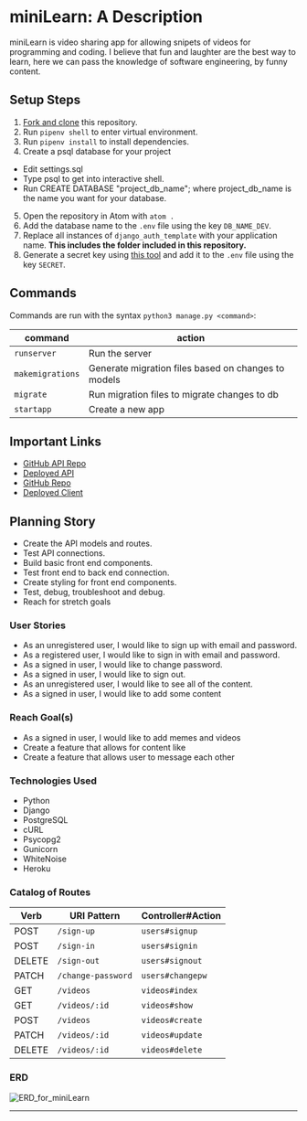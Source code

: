 # miniLearn: A Description

miniLearn is video sharing app for allowing snipets of videos for programming and coding. I believe that fun and laughter are the best way to learn, here we can pass the knowledge of software engineering, by funny content.

## Setup Steps

1. [Fork and clone](https://git.generalassemb.ly/ga-wdi-boston/meta/wiki/ForkAndClone) this repository.
2. Run `pipenv shell` to enter virtual environment.
3. Run `pipenv install` to install dependencies.
4. Create a psql database for your project
- Edit settings.sql
- Type psql to get into interactive shell.
- Run CREATE DATABASE "project_db_name"; where project_db_name is the name you want for your database.
5. Open the repository in Atom with `atom .`
6. Add the database name to the `.env` file using the key `DB_NAME_DEV`.
7. Replace all instances of `django_auth_template` with your application name. **This includes the folder included in this repository.**
8. Generate a secret key using [this tool](https://djecrety.ir) and add it to the `.env` file using the key `SECRET`.

## Commands

Commands are run with the syntax `python3 manage.py <command>`:

| command | action |
|---------|--------|
| `runserver`  |  Run the server |
| `makemigrations`  | Generate migration files based on changes to models  |
| `migrate`  | Run migration files to migrate changes to db  |
| `startapp`  | Create a new app  |
## Important Links

- [GitHub API Repo](https://github.com/danny-pantoja/miniLearn-django)
- [Deployed API](https://mini-learn-django.herokuapp.com/)
- [GitHub Repo](https://github.com/danny-pantoja/miniLearn-react)
- [Deployed Client](https://danny-pantoja.github.io/miniLearn-react)

## Planning Story

- Create the API models and routes.
- Test API connections.
- Build basic front end components.
- Test front end to back end connection.
- Create styling for front end components.
- Test, debug, troubleshoot and debug.
- Reach for stretch goals

### User Stories

- As an unregistered user, I would like to sign up with email and password.
- As a registered user, I would like to sign in with email and password.
- As a signed in user, I would like to change password.
- As a signed in user, I would like to sign out.
- As an unregistered user, I would like to see all of the content.
- As a signed in user, I would like to add some content


### Reach Goal(s)
- As a signed in user, I would like to add memes and videos
- Create a feature that allows for content like
- Create a feature that allows user to message each other

### Technologies Used

- Python
- Django
- PostgreSQL
- cURL
- Psycopg2
- Gunicorn
- WhiteNoise
- Heroku

### Catalog of Routes

| Verb   | URI Pattern            | Controller#Action      |
|--------|------------------------|------------------------|
| POST   | `/sign-up`             | `users#signup`         |
| POST   | `/sign-in`             | `users#signin`         |
| DELETE | `/sign-out`            | `users#signout`        |
| PATCH  | `/change-password`     | `users#changepw`       |
| GET    | `/videos`              | `videos#index`         |
| GET    | `/videos/:id`          | `videos#show`          |
| POST   | `/videos`              | `videos#create`        |
| PATCH  | `/videos/:id`          | `videos#update`        |
| DELETE | `/videos/:id`          | `videos#delete`        |



### ERD
![ERD_for_miniLearn](https://i.imgur.com/NaAn2dF.png)

---
